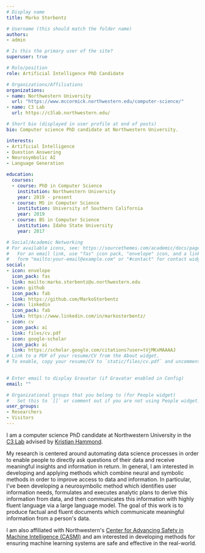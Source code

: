 ```yaml
---
# Display name
title: Marko Sterbentz

# Username (this should match the folder name)
authors:
- admin

# Is this the primary user of the site?
superuser: true

# Role/position
role: Artificial Intelligence PhD Candidate

# Organizations/Affiliations
organizations:
- name: Northwestern University
  url: "https://www.mccormick.northwestern.edu/computer-science/"
- name: C3 Lab
  url: https://c3lab.northwestern.edu/

# Short bio (displayed in user profile at end of posts)
bio: Computer science PhD candidate at Northwestern University.

interests:
- Artificial Intelligence
- Question Answering
- Neurosymbolic AI
- Language Generation

education:
  courses:
  - course: PhD in Computer Science
    institution: Northwestern University
    year: 2019 - present
  - course: MS in Computer Science
    institution: University of Southern California
    year: 2019
  - course: BS in Computer Science
    institution: Idaho State University
    year: 2017

# Social/Academic Networking
# For available icons, see: https://sourcethemes.com/academic/docs/page-builder/#icons
#   For an email link, use "fas" icon pack, "envelope" icon, and a link in the
#   form "mailto:your-email@example.com" or "#contact" for contact widget.
social:
- icon: envelope
  icon_pack: fas
  link: mailto:marko.sterbentz@u.northwestern.edu
- icon: github
  icon_pack: fab
  link: https://github.com/MarkoSterbentz
- icon: linkedin
  icon_pack: fab
  link: https://www.linkedin.com/in/markosterbentz/
- icon: cv
  icon_pack: ai
  link: files/cv.pdf
- icon: google-scholar
  icon_pack: ai
  link: https://scholar.google.com/citations?user=tVjMKxMAAAAJ
# Link to a PDF of your resume/CV from the About widget.
# To enable, copy your resume/CV to `static/files/cv.pdf` and uncomment the lines below.
 

# Enter email to display Gravatar (if Gravatar enabled in Config)
email: ""

# Organizational groups that you belong to (for People widget)
#   Set this to `[]` or comment out if you are not using People widget.
user_groups: 
- Researchers
- Visitors
---
```


I am a computer science PhD candidate at Northwestern University in the [C3 Lab](https://c3lab.northwestern.edu/) advised by [Kristian Hammond](https://www.mccormick.northwestern.edu/research-faculty/directory/profiles/hammond-kristian.html). 

My research is centered around automating data science processes in order to enable people to directly ask questions of their data and receive meaningful insights and information in return. In general, I am interested in developing and applying methods which combine neural and symbolic methods in order to improve access to data and information. In particular, I've been developing a neurosymbolic method which identifies user information needs, formulates and executes analytic plans to derive this information from data, and then communicates this information with highly fluent language via a large language model. The goal of this work is to produce factual and fluent documents which communicate meaningful information from a person's data.

I am also affiliated with Northwestern's [Center for Advancing Safety in Machine Intelligence (CASMI)](https://casmi.northwestern.edu) and am interested in developing methods for ensuring machine learning systems are safe and effective in the real-world.
